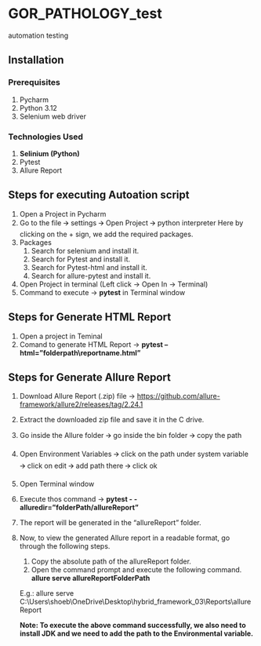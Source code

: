 # GOR_PATHOLOGY_test
automation testing

## Installation <a name='installation'></a>

### Prerequisites <a name='prerequisites'></a>

1. Pycharm
2. Python 3.12
3. Selenium web driver

### Technologies Used <a name='technologies-used'></a>

1. <b>Selinium (Python)</b>
2. Pytest
3. Allure Report

## Steps for executing Autoation script</a>

1. Open a Project in Pycharm
2. Go to the file 🡪 settings 🡪 Open Project 🡪 python interpreter 
	Here by clicking on the + sign, we add the required packages.
3.	Packages
   	1.  Search for selenium and install it.
    2.  Search for Pytest and install it.
    3.  Search for Pytest-html and install it.
    4.  Search for allure-pytest and install it.
5. Open Project in terminal (Left click -> Open In -> Terminal)
6. Command to execute -> <b>pytest</b> in Terminal window

## Steps for Generate HTML Report</a>
1. Open a project in Teminal
2. Comand to generate HTML Report -> <b>pytest –html=”folderpath\reportname.html”</b>

## Steps for Generate Allure Report</a>
1. Download Allure Report (.zip) file -> https://github.com/allure-framework/allure2/releases/tag/2.24.1
2. Extract the downloaded zip file and save it in the C drive.
3. Go inside the Allure folder 🡪 go inside the bin folder 🡪 copy the path
4. Open Environment Variables 🡪 click on the path under system variable 🡪 click on edit 🡪 add path there 🡪 click ok
5. Open Terminal window
6. Execute thos command -> <b>pytest - -alluredir=”folderPath/allureReport” </b>
7. The report will be generated in the “allureReport” folder.
8. Now, to view the generated Allure report in a readable format, go through the following steps.
   1. Copy the absolute path of the allureReport folder.
   2.  Open the command prompt and execute the following command.
	          <b>allure serve allureReportFolderPath</b>
           
    E.g.: allure serve C:\Users\shoeb\OneDrive\Desktop\hybrid_framework_03\Reports\allureReport
    
    <b>Note: To execute the above command successfully, we also need to install JDK and we need to add the path to the Environmental variable.</b>
